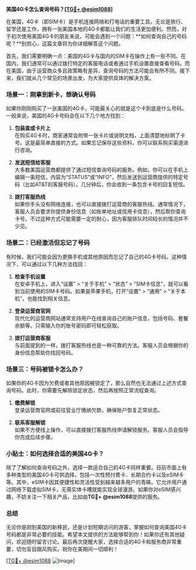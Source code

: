 **美国4G卡怎么查询号码？[[TG💪+ @esim1088](https://t.me/s/esim1088)]**

在美国，4G卡（即SIM卡）是手机连接网络和打电话的重要工具。无论是旅行、留学还是工作，拥有一张美国本地的4G卡都能让我们的生活更加便利。然而，对于初次使用美国4G卡的朋友来说，可能会遇到一个问题：**如何查询自己的号码呢？**别担心，这篇文章将为你详细解答这个问题。

首先，我们需要明确一点：美国的4G卡与国内的SIM卡在操作上有一些不同。在国内，我们通常可以通过拨打特定的客服电话或者通过手机设置直接查看号码。而在美国，由于运营商众多且政策略有差异，查询号码的方法可能会有所不同。接下来，我们就从几个常见的场景出发，为大家提供具体的解决方案。

### 场景一：刚拿到新卡，想确认号码

如果你刚刚购买了一张美国的4G卡，可能最关心的就是这个卡到底是什么号码。一般来说，美国的4G卡号码会在以下几个地方找到：

1. **包装盒或卡片上**  
   在购买4G卡时，商家通常会附带一张卡片或说明文档，上面清楚地标明了卡号。这是最简单直接的方式。如果忘记保存这些资料，你可以联系购买渠道进行咨询。

2. **发送短信给客服**  
   大多数美国运营商都提供了通过短信查询号码的服务。例如，你可以在手机上编辑一条短信，内容为“STATUS”或“INFO”，然后发送到运营商提供的特定号码（比如AT&T的客服号码）。几分钟后，你会收到一条包含卡号的回复短信。

3. **拨打客服热线**  
   如果你手头没有网络连接，也可以直接拨打运营商的客服热线。通常情况下，客服人员会要求你提供身份信息（如账单地址或信用卡信息），然后帮你查询卡号。不过这种方式可能需要一定的耐心，因为客服排队时间较长的情况并不少见。

### 场景二：已经激活但忘记了号码

有时候，我们可能会因为更换手机或其他原因而忘记了自己的4G卡号码。这种情况下，可以通过以下几种方法找回：

1. **检查手机设置**  
   在安卓手机上，进入“设置” > “关于手机” > “状态” > “SIM卡信息”，就可以看到当前使用的SIM卡号码。如果是苹果手机，打开“设置” > “通用” > “关于本机”，也能找到相关信息。

2. **登录运营商官网**  
   现代化的运营商网站通常支持用户在线查询自己的账户信息，包括号码、套餐余额等。只需输入你的账号密码即可轻松获取。

3. **拨打运营商客服**  
   与前面提到的一样，拨打客服热线也是一种可靠的方法。客服人员会根据你的身份信息帮助你找回号码。

### 场景三：号码被锁卡怎么办？

如果你的4G卡因为欠费或者其他原因被锁定了，那么自然也无法通过上述方式查询号码。此时，你需要先解除锁定状态，然后再按照正常流程查询。

1. **缴费解锁**  
   登录运营商官网或前往营业厅缴纳欠款，确保账户恢复正常状态。

2. **联系客服解锁**  
   如果不方便线上操作，可以直接拨打客服热线申请解锁服务。客服人员会指导你完成后续步骤。

### 小贴士：如何选择合适的美国4G卡？

除了了解如何查询号码之外，选择一款适合自己的4G卡同样重要。目前市面上有多种类型的美国4G卡可供选择，包括一次性预付费卡、长期合约卡以及eSIM卡等。其中，eSIM卡因其便捷性和灵活性受到越来越多用户的青睐。它允许用户通过网络下载虚拟SIM卡，无需实体卡槽就能实现全球漫游。如果你对eSIM感兴趣，不妨关注一下相关产品，比如由**TG💪+ @esim1088**提供的服务。

### 总结

无论你是刚到美国的新移民，还是计划短期访问的游客，掌握如何查询美国4G卡号码都是非常必要的技能。希望本文提供的方法能够帮到你！如果你还有其他疑问，欢迎随时留言讨论。最后再次提醒大家，选择合适的4G卡和服务商非常重要，切勿盲目跟风购买。祝你在美期间一切顺利！

[[TG💪+ @esim1088](https://t.me/s/esim1088) ![Image](https://i.postimg.cc/4NQfJmqS/Snipaste-2025-05-13-00-14-12.png)]